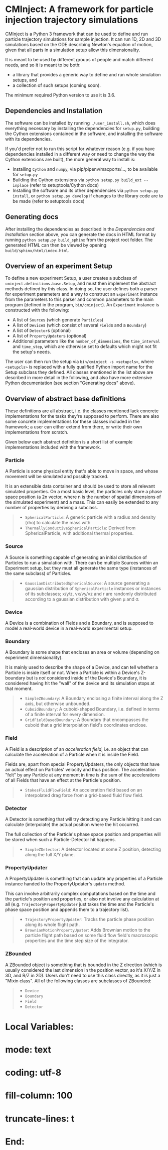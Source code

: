 # CMInject: A framework for particle injection trajectory simulations

CMInject is a Python 3 framework that can be used to define and run particle trajectory simulations
for sample injection. It can run 1D, 2D and 3D simulations based on the ODE describing Newton's equation of motion,
given that all parts in a simulation setup allow this dimensionality.

It is meant to be used by different groups of people and match different needs, and so it is meant
to be both:

- a library that provides a generic way to define and run whole simulation setups, and
- a collection of such setups (coming soon).

The minimum required Python version to use it is 3.6.


## Dependencies and Installation
The software can be installed by running `./user_install.sh`, which does everything necessary by installing the
dependencies for `setup.py`, building the Cython extensions contained in the software, and installing the software
with its dependencies.

If you'd prefer not to run this script for whatever reason (e.g. if you have dependencies installed in a different way
or need to change the way the Cython extensions are built), the more general way to install is:

- Installing `Cython` and `numpy`, via pip/pipenv/macports/..., to be available for `setup.py`
- Building the Cython extensions via `python setup.py build_ext --inplace` (refer to setuptools/Cython docs)
- Installing the software and its other dependencies via `python setup.py install`, or `python setup.py develop`
  if changes to the library code are to be made (refer to setuptools docs)


## Generating docs
After installing the dependencies as described in the *Dependencies and Installation* section above,
you can generate the docs in HTML format by running `python setup.py build_sphinx` from the project
root folder. The generated HTML can then be viewed by opening `build/sphinx/html/index.html`.


## Overview of an experiment Setup
To define a new experiment Setup, a user creates a subclass of `cminject.definitions.base.Setup`, and must then
implement the abstract methods defined by this class. In doing so, the user defines both a parser for experiment
parameters and a way to construct an `Experiment` instance from the parameters to this parser and common parameters to
the main program (defined in the program, `bin/cminject`). An `Experiment` instance is constructed with the following:

- A list of `Source`s (which generate `Particle`s)
- A list of `Device`s (which consist of several `Field`s and a `Boundary`)
- A list of `Detector`s (optional)
- A list of `PropertyUpdater`s (optional)
- Additional parameters like the `number_of_dimensions`, the `time_interval` and `time_step`, which are otherwise set
  to defaults which might not fit the setup's needs.

The user can then run the setup via `bin/cminject -s <setupcls>`, where `<setupcls>` is replaced with a fully qualified
Python import name for the Setup subclass they defined. All classes mentioned in the list above are described in more
detail in the following, and also have more extensive Python documentation (see section "Generating docs" above).


## Overview of abstract base definitions
These definitions are all abstract, i.e. the classes mentioned lack concrete implementations for the
tasks they're supposed to perform. There are also some concrete implementations for these classes
included in the framework; a user can either extend from there, or write their own implementations
from scratch.

Given below each abstract definition is a short list of example implementations included with the framework.

### Particle
A Particle is some physical entity that's able to move in space, and whose movement will be simulated
and possibly tracked.

It is an extensible data container and should be used to store all relevant simulated properties. On
a most basic level, the particles only store a phase space position (a 2n vector, where n is the
number of spatial dimensions of the simulated experiment) and a mass. This can easily be extended to
any number of properties by deriving a subclass.

> - `SphericalParticle`: A generic particle with a radius and density (rho) to calculate the mass with
> - `ThermallyConductiveSphericalParticle`: Derived from SphericalParticle, with additional thermal properties.

### Source
A Source is something capable of generating an initial distribution of Particles to run a simulation
with. There can be multiple Sources within an Experiment setup, but they must all generate the same
type (instances of the same subclass) of Particles.

> - `GaussianDistributedSphericalSource`: A source generating a gaussian distribution of
`SphericalParticle` instances or instances of its subclasses; x/y/z, vx/vy/vz and r are randomly
distributed according to a gaussian distribution with given μ and σ. 

### Device
A Device is a combination of Fields and a Boundary, and is supposed to model a real-world
device in a real-world experimental setup.

### Boundary
A Boundary is some shape that encloses an area or volume (depending on experiment dimensionality).

It is mainly used to describe the shape of a Device, and can tell whether a Particle is inside itself
or not. When a Particle is within a Device's Z-boundary but is *not* considered inside of the Device's
Boundary, it is considered having hit the "wall" of the device and its simulation stops at that moment.

> - `SimpleZBoundary`: A Boundary enclosing a finite interval along the Z axis, but otherwise unbounded.
> - `CuboidBoundary`: A cuboid-shaped Boundary, i.e. defined in terms of a finite interval for every dimension.
> - `GridFieldBasedBoundary`: A Boundary that encompasses the cuboid that a grid interpolation field's coordinates enclose.

### Field
A Field is a description of an _acceleration field_, i.e. an object that can calculate the acceleration
of a Particle when it is inside the Field.

Fields are, apart from special PropertyUpdaters, the only objects that have an actual effect on Particles'
velocity and thus position. The acceleration "felt" by any Particle at any moment in time is the sum of
the accelerations of all Fields that have an effect at the Particle's position.

> - `StokesFluidFlowField`: An acceleration field based on an interpolated drag force from a grid-based fluid flow field.

### Detector
A Detector is something that will try detecting any Particle hitting it and can calculate (interpolate)
the actual position where the hit occurred.

The full collection of the Particle's phase space position and properties will be stored when such a
Particle-Detector hit happens.

> - `SimpleZDetector`: A detector located at some Z position, detecting along the full X/Y plane.

### PropertyUpdater
A PropertyUpdater is something that can update any properties of a Particle instance handed to the
PropertyUpdater's `update` method.

This can involve arbitrarily complex computations based on the time and the particle's
position and properties, or also not involve any calculation at all
(e.g. `TrajectoryPropertyUpdater` just takes the time and the Particle's phase space position
and appends them to a trajectory list).

> - `TrajectoryPropertyUpdater`: Tracks the particle phase position along its whole flight path.
> - `BrownianMotionPropertyUpater`: Adds Brownian motion to the particle flight path based on some fluid flow field's
macroscopic properties and the time step size of the integrator.


### ZBounded
A ZBounded object is something that is bounded in the Z direction (which is usually considered the last
dimension in the position vector, so it's X/Y/Z in 3D, and R/Z in 2D). Users don't need to use this
class directly, as it is just a "Mixin class". All of the following classes are subclasses of ZBounded:

> - `Device`
> - `Boundary`
> - `Field`
> - `Detector`




# Local Variables:
# mode: text
# coding: utf-8
# fill-column: 100
# truncate-lines: t
# End:
